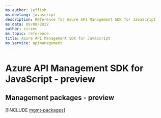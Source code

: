 ```yaml
---
ms.author: jeffish
ms.devlang: javascript
description: Reference for Azure API Management SDK for JavaScript
ms.data: 09/08/2022
author: xirzec
ms.topic: reference
title: Azure API Management SDK for JavaScript
ms.service: apimanagement
---
```

# Azure API Management SDK for JavaScript - preview

## Management packages - preview
[!INCLUDE [mgmt-packages](api-management-mgmt-index.md)]